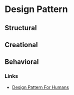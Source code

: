 # Design Pattern


## Structural 

## Creational

## Behavioral

### Links
- [Design Pattern For Humans](https://github.com/kamranahmedse/design-patterns-for-humans#structural-design-patterns)
